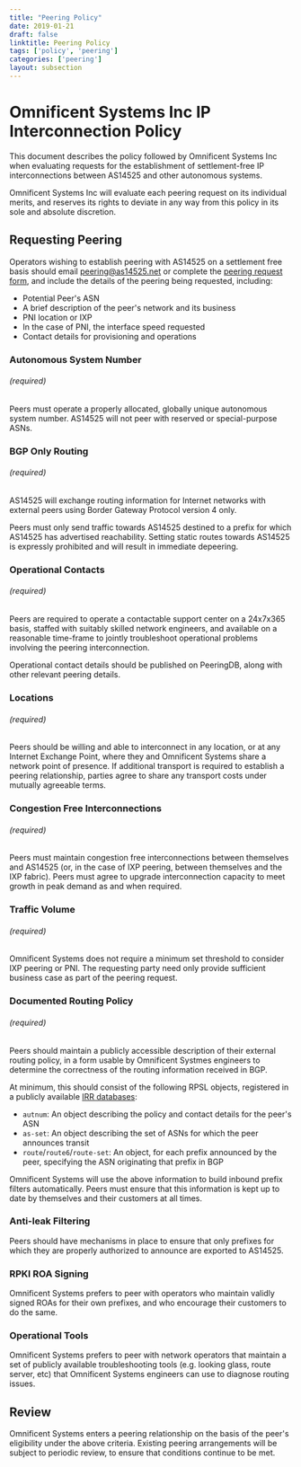 ```yaml
---
title: "Peering Policy"
date: 2019-01-21
draft: false
linktitle: Peering Policy
tags: ['policy', 'peering']
categories: ['peering']
layout: subsection
---
```


# Omnificent Systems Inc IP Interconnection Policy

This document describes the policy followed by Omnificent Systems Inc when evaluating requests for the establishment of settlement-free IP interconnections between AS14525 and other autonomous systems.

Omnificent Systems Inc will evaluate each peering request on its individual merits, and reserves its rights to deviate in any way from this policy in its sole and absolute discretion.

## Requesting Peering

Operators wishing to establish peering with AS14525 on a settlement free basis should email peering@as14525.net or complete the [peering request form](https://as14525.net/peering/request/), and include the details of the peering being requested, including:

* Potential Peer's ASN
* A brief description of the peer's network and its business
* PNI location or IXP
* In the case of PNI, the interface speed requested
* Contact details for provisioning and operations

### Autonomous System Number
###### (*required*)

Peers must operate a properly allocated, globally unique autonomous system number. AS14525 will not peer with reserved or special-purpose ASNs.

### BGP Only Routing
###### (*required*)

AS14525 will exchange routing information for Internet networks with external peers using Border Gateway Protocol version 4 only.

Peers must only send traffic towards AS14525 destined to a prefix for which AS14525 has advertised reachability. Setting static routes towards AS14525 is expressly prohibited and will result in immediate depeering.

### Operational Contacts
###### (*required*)

Peers are required to operate a contactable support center on a 24x7x365 basis, staffed with suitably skilled network engineers, and available on a reasonable time-frame to jointly troubleshoot operational problems involving the peering interconnection.

Operational contact details should be published on PeeringDB, along with other relevant peering details.

### Locations
###### (*required*)

Peers should be willing and able to interconnect in any location, or at any Internet Exchange Point, where they and Omnificent Systems share a network point of presence. If additional transport is required to establish a peering relationship, parties agree to share any transport costs under mutually agreeable terms.

### Congestion Free Interconnections
###### (*required*)

Peers must maintain congestion free interconnections between themselves and AS14525 (or, in the case of IXP peering, between themselves and the IXP fabric). Peers must agree to upgrade interconnection capacity to meet growth in peak demand as and when required.

### Traffic Volume
###### (*required*)

Omnificent Systems does not require a minimum set threshold to consider IXP peering or PNI. The requesting party need only provide sufficient business case as part of the peering request.

### Documented Routing Policy
###### (*required*)

Peers should maintain a publicly accessible description of their external routing policy, in a form usable by Omnificent Systmes engineers to determine the correctness of the routing information received in BGP.

At minimum, this should consist of the following RPSL objects, registered in a publicly available [IRR databases](http://www.irr.net/docs/list.html):

* `autnum`: An object describing the policy and contact details for the peer's ASN
* `as-set`: An object describing the set of ASNs for which the peer announces transit
* `route`/`route6`/`route-set`: An object, for each prefix announced by the peer, specifying the ASN originating that prefix in BGP

Omnificent Systems will use the above information to build inbound prefix filters automatically. Peers must ensure that this information is kept up to date by themselves and their customers at all times.

### Anti-leak Filtering

Peers should have mechanisms in place to ensure that only prefixes for which they are properly authorized to announce are exported to AS14525.

### RPKI ROA Signing

Omnificent Systems prefers to peer with operators who maintain validly signed ROAs for their own prefixes, and who encourage their customers to do the same.

### Operational Tools

Omnificent Systems prefers to peer with network operators that maintain a set of publicly available troubleshooting tools (e.g. looking glass, route server, etc) that Omnificent Systems engineers can use to diagnose routing issues.

## Review

Omnificent Systems enters a peering relationship on the basis of the peer's eligibility under the above criteria. Existing peering arrangements will be subject to periodic review, to ensure that conditions continue to be met.
